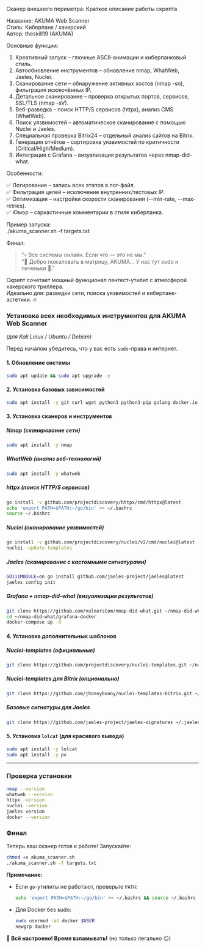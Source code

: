 Сканер внешнего периметра: 
Краткое описание работы скрипта  

Название: AKUMA Web Scanner  
Стиль: Киберпанк / хакерский  
Автор: theskill19 (AKUMA)  

Основные функции:  
1. Креативный запуск – глючные ASCII-анимации и киберпанковый стиль.  
2. Автообновление инструментов – обновление nmap, WhatWeb, Jaeles, Nuclei.  
3. Сканирование сети – обнаружение активных хостов (nmap -sn), фильтрация исключённых IP.  
4. Детальное сканирование – проверка открытых портов, сервисов, SSL/TLS (nmap -sV).  
5. Веб-разведка – поиск HTTP/S сервисов (httpx), анализ CMS (WhatWeb).  
6. Поиск уязвимостей – автоматическое сканирование с помощью Nuclei и Jaeles.  
7. Специальная проверка Bitrix24 – отдельный анализ сайтов на Bitrix.  
8. Генерация отчётов – сортировка уязвимостей по критичности (Critical/High/Medium).  
9. Интеграция с Grafana – визуализация результатов через nmap-did-what.  

Особенности:

✅ Логирование – запись всех этапов в лог-файл.  
✅ Фильтрация целей – исключение внутренних/тестовых IP.  
✅ Оптимизация – настройки скорости сканирования (--min-rate, --max-retries).  
✅ Юмор – саркастичные комментарии в стиле киберпанка.  

Пример запуска:  
./akuma_scanner.sh -f targets.txt

Финал:  
> "💀 Все системы онлайн. Если что — это не мы."  
> "🧠 Добро пожаловать в матрицу, AKUMA... У нас тут sudo и печеньки 🍪."  

Скрипт сочетает мощный функционал пентест-утилит с атмосферой хакерского триллера.  
Идеально для: разведки сети, поиска уязвимостей и киберпанк-эстетики. 🔥


### **Установка всех необходимых инструментов для AKUMA Web Scanner**  
*(для Kali Linux / Ubuntu / Debian)*  

Перед началом убедитесь, что у вас есть `sudo`-права и интернет.  

#### **1. Обновление системы**  
```bash
sudo apt update && sudo apt upgrade -y
```

#### **2. Установка базовых зависимостей**  
```bash
sudo apt install -y git curl wget python3 python3-pip golang docker.io docker-compose jq
```

#### **3. Установка сканеров и инструментов**  

##### **Nmap** (сканирование сети)  
```bash
sudo apt install -y nmap
```

##### **WhatWeb** (анализ веб-технологий)  
```bash
sudo apt install -y whatweb
```

##### **httpx** (поиск HTTP/S сервисов)  
```bash
go install -v github.com/projectdiscovery/httpx/cmd/httpx@latest
echo 'export PATH=$PATH:~/go/bin' >> ~/.bashrc
source ~/.bashrc
```

##### **Nuclei** (сканирование уязвимостей)  
```bash
go install -v github.com/projectdiscovery/nuclei/v2/cmd/nuclei@latest
nuclei -update-templates
```

##### **Jaeles** (сканирование с кастомными сигнатурами)  
```bash
GO111MODULE=on go install github.com/jaeles-project/jaeles@latest
jaeles config init
```

##### **Grafana + nmap-did-what** (визуализация результатов)  
```bash
git clone https://github.com/vulnersCom/nmap-did-what.git ~/nmap-did-what
cd ~/nmap-did-what/grafana-docker
docker-compose up -d
```

#### **4. Установка дополнительных шаблонов**  

##### **Nuclei-templates (официальные)**  
```bash
git clone https://github.com/projectdiscovery/nuclei-templates.git ~/nuclei-templates
```

##### **Nuclei-templates для Bitrix (опционально)**  
```bash
git clone https://github.com/jhonnybonny/nuclei-templates-bitrix.git ~/nuclei-templates-bitrix
```

##### **Базовые сигнатуры для Jaeles**  
```bash
git clone https://github.com/jaeles-project/jaeles-signatures ~/.jaeles/base-signatures
```

#### **5. Установка `lolcat` (для красивого вывода)**  
```bash
sudo apt install -y lolcat
sudo apt install -y pv
```

---

### **Проверка установки**  
```bash
nmap --version
whatweb --version
httpx -version
nuclei -version
jaeles version
docker --version
```

### **Финал**  
Теперь ваш сканер готов к работе! Запускайте:  
```bash
chmod +x akuma_scanner.sh
./akuma_scanner.sh -f targets.txt
```

**Примечание:**  
- Если `go`-утилиты не работают, проверьте `PATH`:  
  ```bash
  echo 'export PATH=$PATH:~/go/bin' >> ~/.bashrc && source ~/.bashrc
  ```
- Для Docker без sudo:  
  ```bash
  sudo usermod -aG docker $USER
  newgrp docker
  ```

**🚀 Всё настроено! Время взламывать!** (но только легально 😉)
